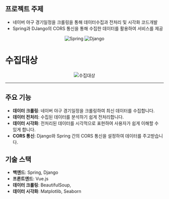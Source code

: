 ## 프로젝트 주제
- 네이버 야구 경기일정을 크롤링을 통해 데이터수집과 전처리 및 시각화 코드개발
- Spring과 DJango의 CORS 통신을 통해 수집한 데이터를 활용하여 서비스를 제공

<p align="center">
  <img src="https://img.shields.io/badge/Spring-6DB33F?style=for-the-badge&logo=spring&logoColor=white" alt="Spring">
  <img src="https://img.shields.io/badge/Django-092E20?style=for-the-badge&logo=django&logoColor=white" alt="Django">
</p>

<h1>수집대상</h1>
<p align="center">
  <img src="https://github.com/user-attachments/assets/f57b94d6-287b-4ef5-9c7e-853632287bb2" alt="수집대상">
</p>

---

## 주요 기능
- **데이터 크롤링**: 네이버 야구 경기일정을 크롤링하여 최신 데이터를 수집합니다.
- **데이터 전처리**: 수집된 데이터를 분석하기 쉽게 전처리합니다.
- **데이터 시각화**: 전처리된 데이터를 시각적으로 표현하여 사용자가 쉽게 이해할 수 있게 합니다.
- **CORS 통신**: Django와 Spring 간의 CORS 통신을 설정하여 데이터를 주고받습니다.

## 기술 스택
- **백엔드**: Spring, Django
- **프론트엔드**: Vue.js 
- **데이터 크롤링**: BeautifulSoup, 
- **데이터 시각화**: Matplotlib, Seaborn 

